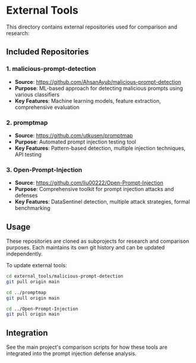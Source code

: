 # External Tools

This directory contains external repositories used for comparison and research:

## Included Repositories

### 1. malicious-prompt-detection
- **Source**: https://github.com/AhsanAyub/malicious-prompt-detection
- **Purpose**: ML-based approach for detecting malicious prompts using various classifiers
- **Key Features**: Machine learning models, feature extraction, comprehensive evaluation

### 2. promptmap
- **Source**: https://github.com/utkusen/promptmap
- **Purpose**: Automated prompt injection testing tool
- **Key Features**: Pattern-based detection, multiple injection techniques, API testing

### 3. Open-Prompt-Injection
- **Source**: https://github.com/liu00222/Open-Prompt-Injection
- **Purpose**: Comprehensive toolkit for prompt injection attacks and defenses
- **Key Features**: DataSentinel detection, multiple attack strategies, formal benchmarking

## Usage

These repositories are cloned as subprojects for research and comparison purposes. Each maintains its own git history and can be updated independently.

To update external tools:
```bash
cd external_tools/malicious-prompt-detection
git pull origin main

cd ../promptmap
git pull origin main

cd ../Open-Prompt-Injection
git pull origin main
```

## Integration

See the main project's comparison scripts for how these tools are integrated into the prompt injection defense analysis.